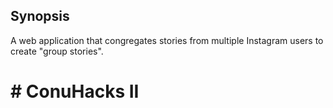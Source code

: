 ## Synopsis

A web application that congregates stories from multiple Instagram users to create "group stories".

# # ConuHacks II